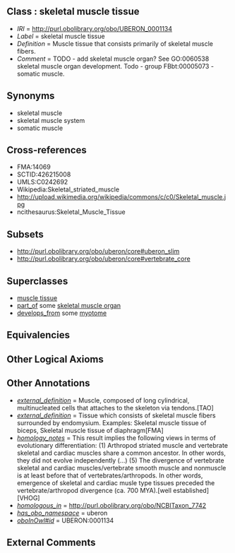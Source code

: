 
## Class : skeletal muscle tissue

 * *IRI* = http://purl.obolibrary.org/obo/UBERON_0001134
 * *Label* = skeletal muscle tissue
 * *Definition* = Muscle tissue that consists primarily of skeletal muscle fibers.
 * *Comment* = TODO - add skeletal muscle organ? See GO:0060538 skeletal muscle organ development. Todo - group FBbt:00005073 - somatic muscle.

## Synonyms

 * skeletal muscle
 * skeletal muscle system
 * somatic muscle

## Cross-references

 * FMA:14069
 * SCTID:426215008
 * UMLS:C0242692
 * Wikipedia:Skeletal_striated_muscle
 * http://upload.wikimedia.org/wikipedia/commons/c/c0/Skeletal_muscle.jpg
 * ncithesaurus:Skeletal_Muscle_Tissue

## Subsets

 * http://purl.obolibrary.org/obo/uberon/core#uberon_slim
 * http://purl.obolibrary.org/obo/uberon/core#vertebrate_core

## Superclasses

 * [muscle tissue](../../UBERON/85/UBERON_0002385.md)
 * [part_of](../../BFO/50/BFO_0000050.md) some [skeletal muscle organ](../../UBERON/92/UBERON_0014892.md)
 * [develops_from](../../RO/02/RO_0002202.md) some [myotome](../../UBERON/82/UBERON_0003082.md)

## Equivalencies


## Other Logical Axioms


## Other Annotations

 * *[external_definition](../../UBPROP/01/UBPROP_0000001.md)* = Muscle, composed of long cylindrical, multinucleated cells that attaches to the skeleton via tendons.[TAO]
 * *[external_definition](../../UBPROP/01/UBPROP_0000001.md)* = Tissue which consists of skeletal muscle fibers surrounded by endomysium. Examples: Skeletal muscle tissue of biceps, Skeletal muscle tissue of diaphragm[FMA]
 * *[homology_notes](../../UBPROP/03/UBPROP_0000003.md)* = This result implies the following views in terms of evolutionary differentiation: (1) Arthropod striated muscle and vertebrate skeletal and cardiac muscles share a common ancestor. In other words, they did not evolve independently (...) (5) The divergence of vertebrate skeletal and cardiac muscles/vertebrate smooth muscle and nonmuscle is at least before that of vertebrates/arthropods. In other words, emergence of skeletal and cardiac musle type tissues preceded the vertebrate/arthropod divergence (ca. 700 MYA).[well established][VHOG]
 * *[homologous_in](../../core#homologous/in/core#homologous_in.md)* = http://purl.obolibrary.org/obo/NCBITaxon_7742
 * *[has_obo_namespace](../../ce/oboInOwl#hasOBONamespace.md)* = uberon
 * *[oboInOwl#id](../../id/oboInOwl#id.md)* = UBERON:0001134

## External Comments

